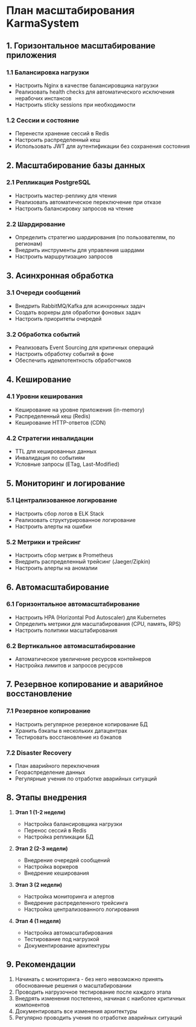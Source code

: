# План масштабирования KarmaSystem

## 1. Горизонтальное масштабирование приложения

### 1.1 Балансировка нагрузки
- Настроить Nginx в качестве балансировщика нагрузки
- Реализовать health checks для автоматического исключения нерабочих инстансов
- Настроить sticky sessions при необходимости

### 1.2 Сессии и состояние
- Перенести хранение сессий в Redis
- Настроить распределенный кеш
- Использовать JWT для аутентификации без сохранения состояния

## 2. Масштабирование базы данных

### 2.1 Репликация PostgreSQL
- Настроить мастер-реплику для чтения
- Реализовать автоматическое переключение при отказе
- Настроить балансировку запросов на чтение

### 2.2 Шардирование
- Определить стратегию шардирования (по пользователям, по регионам)
- Внедрить инструменты для управления шардами
- Настроить маршрутизацию запросов

## 3. Асинхронная обработка

### 3.1 Очереди сообщений
- Внедрить RabbitMQ/Kafka для асинхронных задач
- Создать воркеры для обработки фоновых задач
- Настроить приоритеты очередей

### 3.2 Обработка событий
- Реализовать Event Sourcing для критичных операций
- Настроить обработку событий в фоне
- Обеспечить идемпотентность обработчиков

## 4. Кеширование

### 4.1 Уровни кеширования
- Кеширование на уровне приложения (in-memory)
- Распределенный кеш (Redis)
- Кеширование HTTP-ответов (CDN)

### 4.2 Стратегии инвалидации
- TTL для кешированных данных
- Инвалидация по событиям
- Условные запросы (ETag, Last-Modified)

## 5. Мониторинг и логирование

### 5.1 Централизованное логирование
- Настроить сбор логов в ELK Stack
- Реализовать структурированное логирование
- Настроить алерты на ошибки

### 5.2 Метрики и трейсинг
- Настроить сбор метрик в Prometheus
- Внедрить распределенный трейсинг (Jaeger/Zipkin)
- Настроить алерты на аномалии

## 6. Автомасштабирование

### 6.1 Горизонтальное автомасштабирование
- Настроить HPA (Horizontal Pod Autoscaler) для Kubernetes
- Определить метрики для масштабирования (CPU, память, RPS)
- Настроить политики масштабирования

### 6.2 Вертикальное автомасштабирование
- Автоматическое увеличение ресурсов контейнеров
- Настройка лимитов и запросов ресурсов

## 7. Резервное копирование и аварийное восстановление

### 7.1 Резервное копирование
- Настроить регулярное резервное копирование БД
- Хранить бэкапы в нескольких датацентрах
- Тестировать восстановление из бэкапов

### 7.2 Disaster Recovery
- План аварийного переключения
- Геораспределение данных
- Регулярные учения по отработке аварийных ситуаций

## 8. Этапы внедрения

1. **Этап 1 (1-2 недели)**
   - Настройка балансировщика нагрузки
   - Перенос сессий в Redis
   - Настройка репликации БД

2. **Этап 2 (2-3 недели)**
   - Внедрение очередей сообщений
   - Настройка воркеров
   - Внедрение кеширования

3. **Этап 3 (2 недели)**
   - Настройка мониторинга и алертов
   - Внедрение распределенного трейсинга
   - Настройка централизованного логирования

4. **Этап 4 (1 неделя)**
   - Настройка автомасштабирования
   - Тестирование под нагрузкой
   - Документирование архитектуры

## 9. Рекомендации

1. Начинать с мониторинга - без него невозможно принять обоснованные решения о масштабировании
2. Проводить нагрузочное тестирование после каждого этапа
3. Внедрять изменения постепенно, начиная с наиболее критичных компонентов
4. Документировать все изменения архитектуры
5. Регулярно проводить учения по отработке аварийных ситуаций
